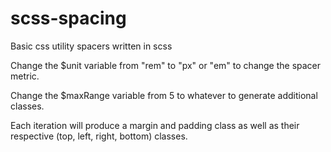 # scss-spacing
Basic css utility spacers written in scss

Change the $unit variable from "rem" to "px" or "em" to change the spacer metric.

Change the $maxRange variable from 5 to whatever to generate additional classes.

Each iteration will produce a margin and padding class as well as their respective (top, left, right, bottom) classes.